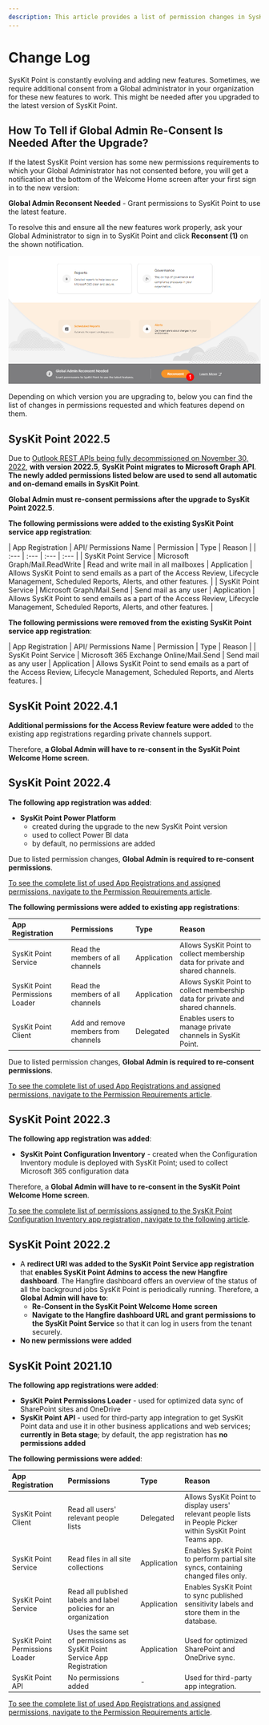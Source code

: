```yaml
---
description: This article provides a list of permission changes in SysKit Point app registrations through versions.
---
```


# Change Log

SysKit Point is constantly evolving and adding new features. Sometimes, we require additional consent from a Global administrator in your organization for these new features to work. This might be needed after you upgraded to the latest version of SysKit Point.

## How To Tell if Global Admin Re-Consent Is Needed After the Upgrade?
If the latest SysKit Point version has some new permissions requirements to which your Global Administrator has not consented before, you will get a notification at the bottom of the Welcome Home screen after your first sign in to the new version:

**Global Admin Reconsent Needed** - Grant permissions to SysKit Point to use the latest feature.

To resolve this and ensure all the new features work properly, ask your Global Administrator to sign in to SysKit Point and click **Reconsent (1)** on the shown notification.

![Home Screen - Reconsent](../.gitbook/assets/permission-requirements-change-log_reconsent.png)


Depending on which version you are upgrading to, below you can find the list of changes in permissions requested and which features depend on them.

## SysKit Point 2022.5

Due to [Outlook REST APIs being fully decommissioned on November 30, 2022](https://devblogs.microsoft.com/microsoft365dev/outlook-rest-api-v2-0-deprecation-notice/),  **with version 2022.5**, **SysKit Point migrates to Microsoft Graph API**. **The newly added permissions listed below are used to send all automatic and on-demand emails in SysKit Point**.

**Global Admin must re-consent permissions after the upgrade to SysKit Point 2022.5**. 

**The following permissions were added to the existing SysKit Point service app registration**:

| App Registration | API/ Permissions Name | Permission | Type | Reason |
| :--- | :--- | :--- | :--- |
| SysKit Point Service | Microsoft Graph/Mail.ReadWrite | Read and write mail in all mailboxes | Application | Allows SysKit Point to send emails as a part of the Access Review, Lifecycle Management, Scheduled Reports, Alerts, and other features. |
| SysKit Point Service | Microsoft Graph/Mail.Send | Send mail as any user | Application | Allows SysKit Point to send emails as a part of the Access Review, Lifecycle Management, Scheduled Reports, Alerts, and other features. |

**The following permissions were removed from the existing SysKit Point service app registration**:

| App Registration | API/ Permissions Name | Permission | Type | Reason |
| SysKit Point Service | Microsoft 365 Exchange Online/Mail.Send | Send mail as any user | Application | Allows SysKit Point to send emails as a part of the Access Review, Lifecycle Management, Scheduled Reports, and Alerts features. |

## SysKit Point 2022.4.1

**Additional permissions for the Access Review feature were added** to the existing app registrations regarding private channels support.

Therefore, **a Global Admin will have to re-consent in the SysKit Point Welcome Home screen**.


## SysKit Point 2022.4

**The following app registration was added**:
  * **SysKit Point Power Platform**
    * created during the upgrade to the new SysKit Point version
    * used to collect Power BI data
    * by default, no permissions are added

Due to listed permission changes, **Global Admin is required to re-consent permissions**.

[To see the complete list of used App Registrations and assigned permissions, navigate to the Permission Requirements article](permission-requirements.md).

**The following permissions were added to existing app registrations**:

| App Registration | Permissions | Type | Reason |
| :--- | :--- | :--- | :--- |
| SysKit Point Service | Read the members of all channels | Application | Allows SysKit Point to collect membership data for private and shared channels. |
| SysKit Point Permissions Loader | Read the members of all channels | Application | Allows SysKit Point to collect membership data for private and shared channels. |
| SysKit Point Client | Add and remove members from channels | Delegated | Enables users to manage private channels in SysKit Point. |

Due to listed permission changes, **Global Admin is required to re-consent permissions**.

[To see the complete list of used App Registrations and assigned permissions, navigate to the Permission Requirements article](permission-requirements.md).

## SysKit Point 2022.3

**The following app registration was added**:
  * **SysKit Point Configuration Inventory** - created when the Configuration Inventory module is deployed with SysKit Point; used to collect Microsoft 365 configuration data

Therefore, a **Global Admin will have to re-consent in the SysKit Point Welcome Home screen**.

[To see the complete list of permissions assigned to the SysKit Point Configuration Inventory app registration, navigate to the following article](../configuration-inventory/configuration-inventory-requirements.md#configuration-inventory-app-permissions).

## SysKit Point 2022.2

* A **redirect URI was added to the SysKit Point Service app registration** that **enables SysKit Point Admins to access the new Hangfire dashboard**. The Hangfire dashboard offers an overview of the status of all the background jobs SysKit Point is periodically running. Therefore, a **Global Admin will have to**:
  * **Re-Consent in the SysKit Point Welcome Home screen**
  * **Navigate to the Hangfire dashboard URL and grant permissions to the SysKit Point Service** so that it can log in users from the tenant securely.
* **No new permissions were added**

## SysKit Point 2021.10

**The following app registrations were added**:
* **SysKit Point Permissions Loader** - used for optimized data sync of SharePoint sites and OneDrive
* **SysKit Point API** - used for third-party app integration to get SysKit Point data and use it in other business applications and web services; **currently in Beta stage**; by default, the app registration has **no permissions added**

**The following permissions were added**:

| App Registration | Permissions | Type | Reason |
| :--- | :--- | :--- | :--- |
| SysKit Point Client | Read all users' relevant people lists | Delegated | Allows SysKit Point to display users' relevant people lists in People Picker within SysKit Point Teams app. |
| SysKit Point Service | Read files in all site collections | Application | Enables SysKit Point to perform partial site syncs, containing changed files only.  |
| SysKit Point Service | Read all published labels and label policies for an organization | Application | Enables SysKit Point to sync published sensitivity labels and store them in the database. | 
| SysKit Point Permissions Loader | Uses the same set of permissions as SysKit Point Service App Registration  | Application | Used for optimized SharePoint and OneDrive sync. |
| SysKit Point API | No permissions added  | - | Used for third-party app integration. |

[To see the complete list of used App Registrations and assigned permissions, navigate to the Permission Requirements article](permission-requirements.md).

